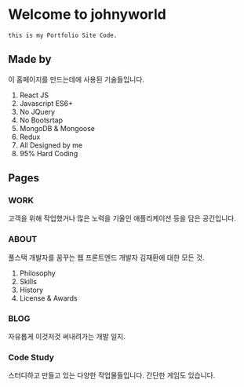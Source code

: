 # Welcome to johnyworld
	this is my Portfolio Site Code.

## Made by
이 홈페이지를 만드는데에 사용된 기술들입니다.
1. React JS
2. Javascript ES6+
3. No JQuery
4. No Bootsrtap
5. MongoDB & Mongoose
6. Redux
7. All Designed by me
8. 95% Hard Coding

## Pages

### WORK
고객을 위해 작업했거나 많은 노력을 기울인 애플리케이션 등을 담은 공간입니다.

### ABOUT
풀스택 개발자를 꿈꾸는 웹 프론트엔드 개발자 김재환에 대한 모든 것.
1. Philosophy
2. Skills
3. History
4. License & Awards

### BLOG
자유롭게 이것저것 써내려가는 개발 일지.

### Code Study
스터디하고 만들고 있는 다양한 작업물들입니다. 간단한 게임도 있습니다.


